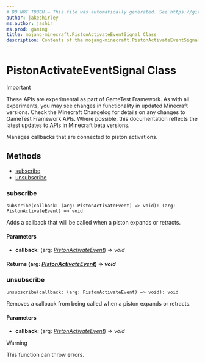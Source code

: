 ```yaml
---
# DO NOT TOUCH — This file was automatically generated. See https://github.com/Mojang/MinecraftScriptingApiDocsGenerator to modify descriptions, examples, etc.
author: jakeshirley
ms.author: jashir
ms.prod: gaming
title: mojang-minecraft.PistonActivateEventSignal Class
description: Contents of the mojang-minecraft.PistonActivateEventSignal class.
---
```

# PistonActivateEventSignal Class
>[!IMPORTANT]
>These APIs are experimental as part of GameTest Framework. As with all experiments, you may see changes in functionality in updated Minecraft versions. Check the Minecraft Changelog for details on any changes to GameTest Framework APIs. Where possible, this documentation reflects the latest updates to APIs in Minecraft beta versions.

Manages callbacks that are connected to piston activations.


## Methods
- [subscribe](#subscribe)
- [unsubscribe](#unsubscribe)
  
### **subscribe**
`
subscribe(callback: (arg: PistonActivateEvent) => void): (arg: PistonActivateEvent) => void
`

Adds a callback that will be called when a piston expands or retracts.
#### **Parameters**
- **callback**: (arg: [*PistonActivateEvent*](PistonActivateEvent.md)) => *void*

#### **Returns** (arg: [*PistonActivateEvent*](PistonActivateEvent.md)) => *void*


### **unsubscribe**
`
unsubscribe(callback: (arg: PistonActivateEvent) => void): void
`

Removes a callback from being called when a piston expands or retracts.
#### **Parameters**
- **callback**: (arg: [*PistonActivateEvent*](PistonActivateEvent.md)) => *void*


> [!WARNING]
> This function can throw errors.


